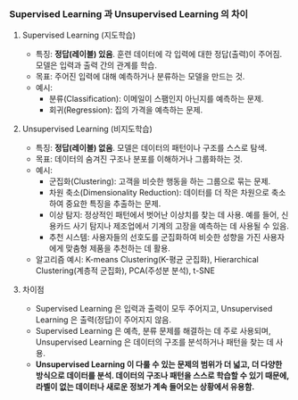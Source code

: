 ### Supervised Learning 과 Unsupervised Learning 의 차이



1. Supervised Learning (지도학습)
   - 특징: **정답(레이블) 있음**. 훈련 데이터에 각 입력에 대한 정답(출력)이 주어짐. 모델은 입력과 출력 간의 관계를 학습.
   - 목표: 주어진 입력에 대해 예측하거나 분류하는 모델을 만드는 것.
   - 예시:
     - 분류(Classification): 이메일이 스팸인지 아닌지를 예측하는 문제.
     - 회귀(Regression): 집의 가격을 예측하는 문제.

2. Unsupervised Learning (비지도학습)
   - 특징: **정답(레이블) 없음**. 모델은 데이터의 패턴이나 구조를 스스로 탐색.
   - 목표: 데이터의 숨겨진 구조나 분포를 이해하거나 그룹화하는 것.
   - 예시: 
     - 군집화(Clustering): 고객을 비슷한 행동을 하는 그룹으로 묶는 문제.
     - 차원 축소(Dimensionality Reduction): 데이터를 더 작은 차원으로 축소하여 중요한 특징을 추출하는 문제.
     - 이상 탐지: 정상적인 패턴에서 벗어난 이상치를 찾는 데 사용. 예를 들어, 신용카드 사기 탐지나 제조업에서 기계의 고장을 예측하는 데 사용될 수 있음.
     - 추천 시스템: 사용자들의 선호도를 군집화하여 비슷한 성향을 가진 사용자에게 맞춤형 제품을 추천하는 데 활용.
   - 알고리즘 예시: K-means Clustering(K-평균 군집화), Hierarchical Clustering(계층적 군집화), PCA(주성분 분석), t-SNE
3. 차이점
   - Supervised Learning 은 입력과 출력이 모두 주어지고, Unsupervised Learning 은 출력(정답)이 주어지지 않음.
   - Supervised Learning 은 예측, 분류 문제를 해결하는 데 주로 사용되며, Unsupervised Learning 은 데이터의 구조를 분석하거나 패턴을 찾는 데 사용.
   - **Unsupervised Learning 이 다룰 수 있는 문제의 범위가 더 넓고, 더 다양한 방식으로 데이터를 분석. 데이터의 구조나 패턴을 스스로 학습할 수 있기 때문에, 라벨이 없는 데이터나 새로운 정보가 계속 들어오는 상황에서 유용함.**